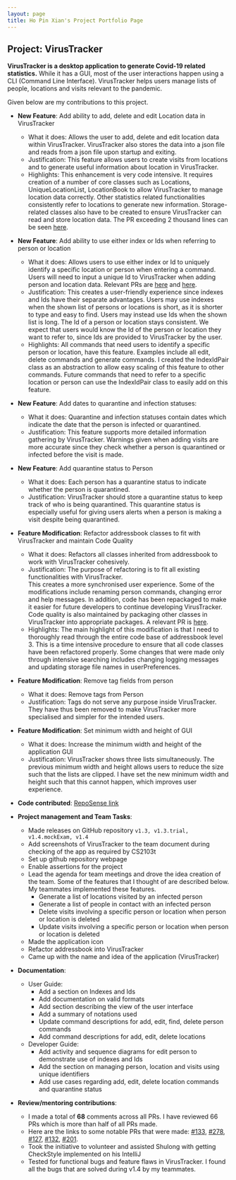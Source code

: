 ```yaml
---
layout: page
title: Ho Pin Xian's Project Portfolio Page
---
```


## Project: VirusTracker

**VirusTracker is a desktop application to generate Covid-19 related statistics.**
While it has a GUI, most of the user interactions happen using a CLI (Command Line Interface).
VirusTracker helps users manage lists of people, locations and visits relevant to the pandemic.

Given below are my contributions to this project.

* **New Feature**: Add ability to add, delete and edit Location data in VirusTracker
  * What it does: Allows the user to add, delete and edit location data within VirusTracker.
  VirusTracker also stores the data into a json file and reads from a json file upon startup and exiting.
  * Justification: This feature allows users to create visits from locations and to generate useful information about location in VirusTracker.
  * Highlights: This enhancement is very code intensive. It requires creation of a number of core classes such as
  Locations, UniqueLocationList, LocationBook to allow VirusTracker to manage location data correctly.
  Other statistics related functionalities consistently refer to locations to generate new information.
  Storage-related classes also have to be created to ensure VirusTracker can read and store location data.
  The PR exceeding 2 thousand  lines can be seen [here](https://github.com/AY2021S1-CS2103T-T13-1/tp/pull/69).

* **New Feature**: Add ability to use either index or Ids when referring to person or location
  * What it does: Allows users to use either index or Id to uniquely identify a specific location or person when entering a command.
  Users will need to input a unique Id to VirusTracker when adding person and location data. Relevant PRs are
  [here](https://github.com/AY2021S1-CS2103T-T13-1/tp/pull/168) and [here](https://github.com/AY2021S1-CS2103T-T13-1/tp/pull/206).
  * Justification: This creates a user-friendly experience since indexes and Ids have their separate advantages.
  Users may use indexes when the shown list of persons or locations is short, as it is shorter to type and easy to find.
  Users may instead use Ids when the shown list is long. The Id of a person or location stays consistent. We expect
  that users would know the Id of the person or location they want to refer to, since Ids are provided to VirusTracker by the user.
  * Highlights: All commands that need users to identify a specific person or location, have this feature.
  Examples include all edit, delete commands and generate commands. I created the IndexIdPair class as an abstraction
  to allow easy scaling of this feature to other commands. Future commands that need to refer to a specific location or
  person can use the IndexIdPair class to easily add on this feature. 

* **New Feature**: Add dates to quarantine and infection statuses:
  * What it does: Quarantine and infection statuses contain dates which indicate the date that the person is infected or quarantined.
  * Justification: This feature supports more detailed information gathering by VirusTracker. Warnings given when adding visits
  are more accurate since they check whether a person is quarantined or infected before the visit is made.

* **New Feature**: Add quarantine status to Person
  * What it does: Each person has a quarantine status to indicate whether the person is quarantined.
  * Justification: VirusTracker should store a quarantine status to keep track of who is being quarantined.
  This quarantine status is especially useful for giving users alerts when a person is making a visit despite being quarantined.
   
 <div style="page-break-after: always;"></div>
  
* **Feature Modification**: Refactor addressbook classes to fit with VirusTracker and maintain Code Quality
  * What it does: Refactors all classes inherited from addressbook to work with VirusTracker cohesively.
  * Justification: The purpose of refactoring is to fit all existing functionalities with VirusTracker.  
  This creates a more synchronised user experience. Some of the modifications include renaming person commands,
  changing error and help messages. In addition, code has been repackaged to make it easier for future developers to
  continue developing VirusTracker. Code quality is also maintained by packaging other classes in VirusTracker into appropriate packages.
  A relevant PR is [here](https://github.com/AY2021S1-CS2103T-T13-1/tp/pull/139).
  * Highlights: The main highlight of this modification is that I need to thoroughly read through the entire code base
  of addressbook level 3. This is a time intensive procedure to ensure that all code classes have been refactored properly.
  Some changes that were made only through intensive searching includes changing logging messages and updating 
  storage file names in userPreferences.
  
* **Feature Modification**: Remove tag fields from person
  * What it does: Remove tags from Person
  * Justification: Tags do not serve any purpose inside VirusTracker. They have thus been removed to make VirusTracker
  more specialised and simpler for the intended users.
  
* **Feature Modification**: Set minimum width and height of GUI
  * What it does: Increase the minimum width and height of the application GUI
  * Justification: VirusTracker shows three lists simultaneously. The previous minimum width and height allows users to reduce
  the size such that the lists are clipped. I have set the new minimum width and height such that this cannot happen, which
  improves user experience.
  
* **Code contributed**: [RepoSense link](https://nus-cs2103-ay2021s1.github.io/tp-dashboard/#breakdown=true&search=hopinxian&sort=groupTitle&sortWithin=title&since=2020-08-14&timeframe=commit&mergegroup=&groupSelect=groupByRepos&checkedFileTypes=docs~functional-code~test-code~other&tabOpen=true&tabType=authorship&tabAuthor=hopinxian&tabRepo=AY2021S1-CS2103T-T13-1%2Ftp%5Bmaster%5D&authorshipIsMergeGroup=false&authorshipFileTypes=docs~functional-code~test-code~other)

* **Project management and Team Tasks**:
  * Made releases on GitHub repository `v1.3, v1.3.trial, v1.4.mockExam, v1.4`
  * Add screenshots of VirusTracker to the team document during checking of the app as required by CS2103t
  * Set up github repository webpage
  * Enable assertions for the project
  * Lead the agenda for team meetings and drove the idea creation of the team. Some of the features that I thought of are described below.
    My teammates implemented these features.
    * Generate a list of locations visited by an infected person
    * Generate a list of people in contact with an infected person
    * Delete visits involving a specific person or location when person or location is deleted
    * Update visits involving a specific person or location when person or location is deleted
  * Made the application icon
  * Refactor addressbook into VirusTracker
  * Came up with the name and idea of the application (VirusTracker)

* **Documentation**:
  * User Guide: 
    * Add a section on Indexes and Ids
    * Add documentation on valid formats
    * Add section describing the view of the user interface
    * Add a summary of notations used
    * Update command descriptions for add, edit, find, delete person commands
    * Add command descriptions for add, edit, delete locations
  * Developer Guide:
    * Add activity and sequence diagrams for edit person to demonstrate use of indexes and Ids
    * Add the section on managing person, location and visits using unique identifiers
    * Add use cases regarding add, edit, delete location commands and quarantine status 
* **Review/mentoring contributions**:  
   * I made a total of **68** comments across all PRs. I have reviewed 66 PRs which is more than half of all PRs made. 
   * Here are the links to some notable PRs that were made: [\#133](https://github.com/AY2021S1-CS2103T-T13-1/tp/pull/133), [\#278](https://github.com/AY2021S1-CS2103T-T13-1/tp/pull/278),
     [\#127](https://github.com/AY2021S1-CS2103T-T13-1/tp/pull/127), [\#132](https://github.com/AY2021S1-CS2103T-T13-1/tp/pull/132), 
     [\#201](https://github.com/AY2021S1-CS2103T-T13-1/tp/pull/201). 
   * Took the initiative to volunteer and assisted Shulong with getting CheckStyle implemented on his IntelliJ
   * Tested for functional bugs and feature flaws in VirusTracker. I found all the bugs that are solved during v1.4 by my teammates.
